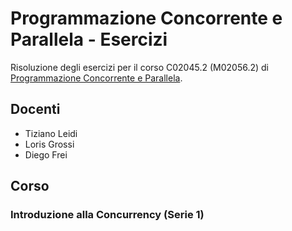 # Programmazione Concorrente e Parallela - Esercizi
Risoluzione degli esercizi per il corso C02045.2 (M02056.2) di [Programmazione Concorrente e Parallela](https://www.icorsi.ch/course/view.php?id=385).

## Docenti
- Tiziano Leidi
- Loris Grossi
- Diego Frei

## Corso

### Introduzione alla Concurrency (Serie 1)